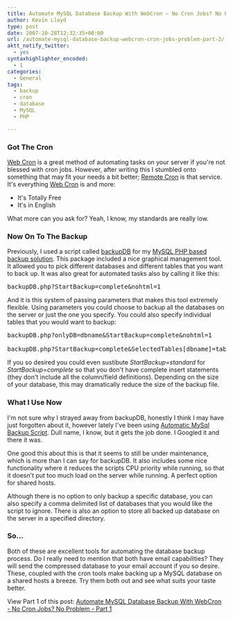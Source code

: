 ```yaml
---
title: Automate MySQL Database Backup With WebCron – No Cron Jobs? No Problem – Part 2
author: Kevin Lloyd
type: post
date: 2007-10-28T12:32:35+00:00
url: /automate-mysql-database-backup-webcron-cron-jobs-problem-part-2/
aktt_notify_twitter:
  - yes
syntaxhighlighter_encoded:
  - 1
categories:
  - General
tags:
  - backup
  - cron
  - database
  - MySQL
  - PHP

---
```

### Got The Cron

[Web Cron][1] is a great method of automating tasks on your server if you're not blessed with cron jobs. However, after writing this I stumbled onto something that may fit your needs a bit better; [Remote Cron][2] is that service. It's everything [Web Cron][3] is and more:

  * It's Totally Free
  * It's in English

What more can you ask for? Yeah, I know, my standards are really low.

### Now On To The Backup

Previously, I used a script called [backupDB][4] for my [MySQL PHP based backup solution][5]. This package included a nice graphical management tool. It allowed you to pick different databases and different tables that you want to back up. It was also great for automated tasks also by calling it like this:

<pre class="brush: php; title: ; notranslate" title="">backupDB.php?StartBackup=complete&nohtml=1</pre>

And it is this system of passing parameters that makes this tool extremely flexible. Using parameters you could choose to backup all the databases on the server or just the one you specify. You could also specify individual tables that you would want to backup:

<pre class="brush: php; title: ; notranslate" title="">backupDB.php?onlyDB=dbname&StartBackup=complete&nohtml=1

backupDB.php?StartBackup=complete&SelectedTables[dbname]=tablename&SelectedTables[otherdb]=othertable&nohtml=1</pre>

If you so desired you could even sustibute _StartBackup=standard_ for _StartBackup=complete_ so that you don't have complete insert statements (they don't include all the column/field definitions). Depending on the size of your database, this may dramatically reduce the size of the backup file.

### What I Use Now

I'm not sure why I strayed away from backupDB, honestly I think I may have just forgotten about it, however lately I've been using [Automatic MySql Backup Script][6]. Dull name, I know, but it gets the job done. I Googled it and there it was.

One good this about this is that it seems to still be under maintenance, which is more than I can say for backupDB. It also includes some nice functionality where it reduces the scripts CPU priority while running, so that it doesn't put too much load on the server while running. A perfect option for shared hosts.

Although there is no option to only backup a specific database, you can also specify a comma delimited list of databases that you would like the script to ignore. There is also an option to store all backed up database on the server in a specified directory.

### So...

Both of these are excellent tools for automating the database backup process. Do I really need to mention that both have email capabilities? They will send the compressed database to your email account if you so desire. These, coupled with the cron tools make backing up a MySQL database on a shared hosts a breeze. Try them both out and see what suits your taste better.

View Part 1 of this post: [Automate MySQL Database Backup With WebCron - No Cron Jobs? No Problem - Part 1][1]

 [1]: https://webdevelopment2.com/automate-database-backup-webcron-cron-jobs-problem/
 [2]: http://www.remote-cron.com/
 [3]: http://webcron.org/index.php??=en
 [4]: http://www.silisoftware.com/scripts/index.php?scriptname=backupDB
 [5]: https://webdevelopment2.com/simple-mysql-database-backup/
 [6]: http://www.dagondesign.com/articles/automatic-mysql-backup-script/